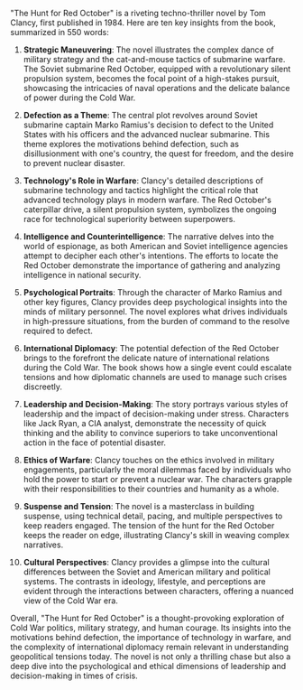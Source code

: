 "The Hunt for Red October" is a riveting techno-thriller novel by Tom Clancy, first published in 1984. Here are ten key insights from the book, summarized in 550 words:

1. **Strategic Maneuvering**: The novel illustrates the complex dance of military strategy and the cat-and-mouse tactics of submarine warfare. The Soviet submarine Red October, equipped with a revolutionary silent propulsion system, becomes the focal point of a high-stakes pursuit, showcasing the intricacies of naval operations and the delicate balance of power during the Cold War.

2. **Defection as a Theme**: The central plot revolves around Soviet submarine captain Marko Ramius's decision to defect to the United States with his officers and the advanced nuclear submarine. This theme explores the motivations behind defection, such as disillusionment with one's country, the quest for freedom, and the desire to prevent nuclear disaster.

3. **Technology's Role in Warfare**: Clancy's detailed descriptions of submarine technology and tactics highlight the critical role that advanced technology plays in modern warfare. The Red October's caterpillar drive, a silent propulsion system, symbolizes the ongoing race for technological superiority between superpowers.

4. **Intelligence and Counterintelligence**: The narrative delves into the world of espionage, as both American and Soviet intelligence agencies attempt to decipher each other's intentions. The efforts to locate the Red October demonstrate the importance of gathering and analyzing intelligence in national security.

5. **Psychological Portraits**: Through the character of Marko Ramius and other key figures, Clancy provides deep psychological insights into the minds of military personnel. The novel explores what drives individuals in high-pressure situations, from the burden of command to the resolve required to defect.

6. **International Diplomacy**: The potential defection of the Red October brings to the forefront the delicate nature of international relations during the Cold War. The book shows how a single event could escalate tensions and how diplomatic channels are used to manage such crises discreetly.

7. **Leadership and Decision-Making**: The story portrays various styles of leadership and the impact of decision-making under stress. Characters like Jack Ryan, a CIA analyst, demonstrate the necessity of quick thinking and the ability to convince superiors to take unconventional action in the face of potential disaster.

8. **Ethics of Warfare**: Clancy touches on the ethics involved in military engagements, particularly the moral dilemmas faced by individuals who hold the power to start or prevent a nuclear war. The characters grapple with their responsibilities to their countries and humanity as a whole.

9. **Suspense and Tension**: The novel is a masterclass in building suspense, using technical detail, pacing, and multiple perspectives to keep readers engaged. The tension of the hunt for the Red October keeps the reader on edge, illustrating Clancy's skill in weaving complex narratives.

10. **Cultural Perspectives**: Clancy provides a glimpse into the cultural differences between the Soviet and American military and political systems. The contrasts in ideology, lifestyle, and perceptions are evident through the interactions between characters, offering a nuanced view of the Cold War era.

Overall, "The Hunt for Red October" is a thought-provoking exploration of Cold War politics, military strategy, and human courage. Its insights into the motivations behind defection, the importance of technology in warfare, and the complexity of international diplomacy remain relevant in understanding geopolitical tensions today. The novel is not only a thrilling chase but also a deep dive into the psychological and ethical dimensions of leadership and decision-making in times of crisis.
